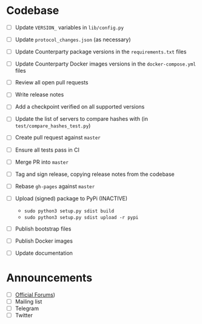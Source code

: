 # Codebase
- [ ] Update `VERSION_` variables in `lib/config.py`
- [ ] Update `protocol_changes.json` (as necessary)
- [ ] Update Counterparty package versions in the `requirements.txt` files
- [ ] Update Counterparty Docker images versions in the `docker-compose.yml` files
- [ ] Review all open pull requests
- [ ] Write release notes
- [ ] Add a checkpoint verified on all supported versions
- [ ] Update the list of servers to compare hashes with (in `test/compare_hashes_test.py`)
- [ ] Create pull request against `master`
- [ ] Ensure all tests pass in CI
- [ ] Merge PR into `master`
- [ ] Tag and sign release, copying release notes from the codebase
- [ ] Rebase `gh-pages` against `master`
- [ ] Upload (signed) package to PyPi (INACTIVE)
	* `sudo python3 setup.py sdist build`
	* `sudo python3 setup.py sdist upload -r pypi`
- [ ] Publish bootstrap files
- [ ] Publish Docker images
- [ ] Update documentation


# Announcements

- [ ] [Official Forums](https://forums.counterparty.io/t/new-version-announcements-counterparty-and-counterpartyd/363))
- [ ] Mailing list
- [ ] Telegram
- [ ] Twitter

